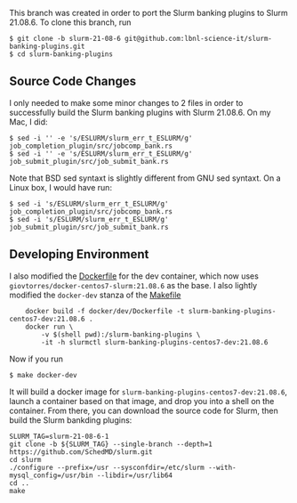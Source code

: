 This branch was created in order to port the Slurm banking plugins to Slurm 21.08.6. To clone this branch, run

```
$ git clone -b slurm-21-08-6 git@github.com:lbnl-science-it/slurm-banking-plugins.git
$ cd slurm-banking-plugins
```

## Source Code Changes

I only needed to make some minor changes to 2 files in order to successfully build the Slurm banking plugins with Slurm 21.08.6. On my Mac, I did:

```
$ sed -i '' -e 's/ESLURM/slurm_err_t_ESLURM/g' job_completion_plugin/src/jobcomp_bank.rs
$ sed -i '' -e 's/ESLURM/slurm_err_t_ESLURM/g' job_submit_plugin/src/job_submit_bank.rs
```

Note that BSD sed syntaxt is slightly different from GNU sed syntaxt. On a Linux box, I would have run:

```
$ sed -i 's/ESLURM/slurm_err_t_ESLURM/g' job_completion_plugin/src/jobcomp_bank.rs
$ sed -i 's/ESLURM/slurm_err_t_ESLURM/g' job_submit_plugin/src/job_submit_bank.rs
```

## Developing Environment

I also modified the [Dockerfile](https://github.com/lbnl-science-it/slurm-banking-plugins/blob/slurm-21-08-6/docker/dev/Dockerfile) for the dev container, which now uses `giovtorres/docker-centos7-slurm:21.08.6` as the base. I also lightly modified the `docker-dev` stanza of the [Makefile](https://github.com/lbnl-science-it/slurm-banking-plugins/blob/slurm-21-08-6/Makefile)

```
	docker build -f docker/dev/Dockerfile -t slurm-banking-plugins-centos7-dev:21.08.6 .
	docker run \
		-v $(shell pwd):/slurm-banking-plugins \
		-it -h slurmctl slurm-banking-plugins-centos7-dev:21.08.6
```

Now if you run

```
$ make docker-dev
```

It will build a docker image for `slurm-banking-plugins-centos7-dev:21.08.6`, launch a container based on that image, and drop you into a shell on the container. From there, you can download the source code for Slurm, then build the Slurm bankding plugins:

```
SLURM_TAG=slurm-21-08-6-1
git clone -b ${SLURM_TAG} --single-branch --depth=1 https://github.com/SchedMD/slurm.git
cd slurm
./configure --prefix=/usr --sysconfdir=/etc/slurm --with-mysql_config=/usr/bin --libdir=/usr/lib64
cd ..
make
```
